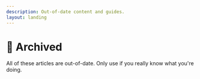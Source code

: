 ```yaml
---
description: Out-of-date content and guides.
layout: landing
---
```


# 📂 Archived

All of these articles are out-of-date. Only use if you really know what you're doing.
